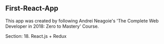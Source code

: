 ## First-React-App
  This app was created by following Andrei Neagoie's 'The Complete Web Developer in 2018: Zero to Mastery' Course. 
  
  Section: 18. React.js + Redux